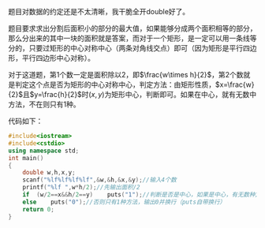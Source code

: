 题目对数据的约定还是不太清晰，我干脆全开double好了。

题目要求求出分割后面积小的部分的最大值，如果能够分成两个面积相等的部分，那么分出来的其中一块的面积就是答案，而对于一个矩形，是一定可以用一条线等分的，只要过矩形的中心对称中心（两条对角线交点）即可（因为矩形是平行四边形，平行四边形中心对称）。

对于这道题，第$1$个数一定是面积除以$2$，即$\frac{w\times h}{2}$，第$2$个数就是判定这个点是否为矩形的中心对称中心，判定方法：由矩形性质，$x=\frac{w}{2}$且$y=\frac{h}{2}$时$(x,y)$为矩形中心，判断即可。如果在中心，就有无数中方法，不在则只有$1$种。

代码如下：

```cpp
#include<iostream>
#include<cstdio>
using namespace std;
int main()
{
    double w,h,x,y;
    scanf("%lf%lf%lf%lf",&w,&h,&x,&y);//输入4个数
    printf("%lf ",w*h/2);//先输出面积/2
    if  (w/2==x&&h/2==y)    puts("1");//判断是否是中心，如果是中心，有无数种方法，输出1并换行
    else    puts("0");//否则只有1种方法，输出0并换行（puts自带换行）
    return 0;
}
```